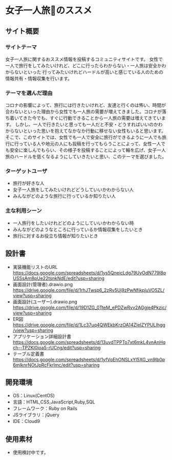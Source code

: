 # 女子一人旅👜のススメ

## サイト概要
### サイトテーマ
女子一人旅に関するおススメ情報を投稿するコミュニティサイトです。
女性で一人で旅行をしてみたいけれど、どこに行ったらわからない・一人旅は安全かわからないといった
行ってみたいけれどハードルが高いと感じている人のための情報共有・情報収集を行います。

### テーマを選んだ理由
コロナの影響によって、旅行には行きたいけれど、友達と行くのは怖い、時間が合わないといった理由から女性でも一人旅の需要が増えてきました。コロナが落ち着いてきた今でも、すぐに行動できることから一人旅の需要は増えてきています。
しかし、一人で行きたいと思っても一人だと不安・どうすればいいのかわからないといった思いを抱えてなかなか行動に移せない女性もいると思います。
そこで、このサイトでは、女性でも一人で安全に旅行ができるように一人でも旅行に行っている人や地元の人にも投稿を行ってもらうことによって、女性一人でも安全に楽しんでもらい、その様子を投稿することによって輪を広げ、女子一人旅のハードルを低くなるようにしていきたいと思い、このテーマを選びました。



### ターゲットユーザ
- 旅行が好きな人
- 女子一人旅をしてみたいけれどどうしていいかわからない人
- みんながどのような旅行に行っているか知りたい人


### 主な利用シーン
- 一人旅行をしたいけれどどのようにしていいかわからない時
- みんながどのようなところに行っているか情報収集をしたいとき
- 旅行に対するお役立ち情報が知りたいとき


## 設計書
- 実装機能リストのURL https://docs.google.com/spreadsheets/d/1ys5QneicLdg79UyOdN779l8pUSSsAm8pUe22tsnkNdE/edit?usp=sharing
- 画面設計(管理者).drawio.png　https://drive.google.com/file/d/1rhJTwsp6_2zRv5Uj9zPwNfikpjuVO5ZL/view?usp=sharing
- 画面設計(ユーザー).drawio.png　https://drive.google.com/file/d/19D1ZG_0TteM_ePDZwRvv2AGgje4Pkzic/view?usp=sharing
- ER図 https://drive.google.com/file/d/1Lc37uq4QWEkbKrzOA14ZIeIZYPULIhgg/view?usp=sharing
- アプリケーション詳細設計書 https://docs.google.com/spreadsheets/d/13uvdTPPTo7xt6mkL4vnAnHqch--TPZKI0ioa5-rUCng/edit?usp=sharing
- テーブル定義書 https://docs.google.com/spreadsheets/d/1yfVoEhONSLxYl5XG_vn9Ib0p6mIknrNOtJpRcFkrImc/edit?usp=sharing

## 開発環境
- OS：Linux(CentOS)
- 言語：HTML,CSS,JavaScript,Ruby,SQL
- フレームワーク：Ruby on Rails
- JSライブラリ：jQuery
- IDE：Cloud9

## 使用素材
- 使用検討中です。


